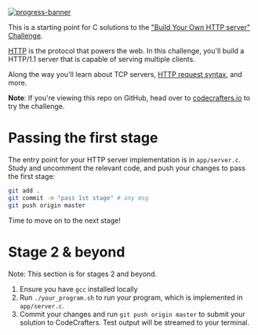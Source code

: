 [![progress-banner](https://backend.codecrafters.io/progress/http-server/916308a5-9e80-4bda-9296-c10abbd2ca82)](https://app.codecrafters.io/users/codecrafters-bot?r=2qF)

This is a starting point for C solutions to the
["Build Your Own HTTP server" Challenge](https://app.codecrafters.io/courses/http-server/overview).

[HTTP](https://en.wikipedia.org/wiki/Hypertext_Transfer_Protocol) is the
protocol that powers the web. In this challenge, you'll build a HTTP/1.1 server
that is capable of serving multiple clients.

Along the way you'll learn about TCP servers,
[HTTP request syntax](https://www.w3.org/Protocols/rfc2616/rfc2616-sec5.html),
and more.

**Note**: If you're viewing this repo on GitHub, head over to
[codecrafters.io](https://codecrafters.io) to try the challenge.

# Passing the first stage

The entry point for your HTTP server implementation is in `app/server.c`. Study
and uncomment the relevant code, and push your changes to pass the first stage:

```sh
git add .
git commit -m "pass 1st stage" # any msg
git push origin master
```

Time to move on to the next stage!

# Stage 2 & beyond

Note: This section is for stages 2 and beyond.

1. Ensure you have `gcc` installed locally
1. Run `./your_program.sh` to run your program, which is implemented in
   `app/server.c`.
1. Commit your changes and run `git push origin master` to submit your solution
   to CodeCrafters. Test output will be streamed to your terminal.
